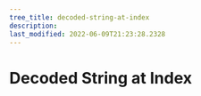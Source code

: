 ```yaml
---
tree_title: decoded-string-at-index
description: 
last_modified: 2022-06-09T21:23:28.2328
---
```


# Decoded String at Index
